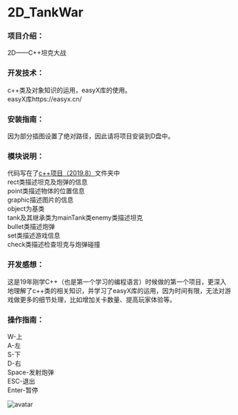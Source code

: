 # 2D_TankWar
 
### 项目介绍：<br/>
2D——C++坦克大战<br/>

### 开发技术：<br/>
c++类及对象知识的运用，easyX库的使用。<br/>
easyX库https://easyx.cn/<br/>

### 安装指南：<br/>
因为部分插图设置了绝对路径，因此请将项目安装到D盘中。

### 模块说明：<br/>
代码写在了[c++项目（2019.8）](https://github.com/HeXavi8/2D_TankWar/tree/main/c%2B%2Bproject/c%2B%2B%E9%A1%B9%E7%9B%AE%EF%BC%882019.8%EF%BC%89)文件夹中<br/>
rect类描述坦克及炮弹的信息<br/>
point类描述物体的位置信息<br/>
graphic描述图片的信息<br/>
object为基类<br/>
tank及其继承类为mainTank类enemy类描述坦克<br/>
bullet类描述炮弹<br/>
set类描述游戏信息<br/>
check类描述检查坦克与炮弹碰撞<br/>

### 开发感想：<br/>
这是19年刚学C++（也是第一个学习的编程语言）时候做的第一个项目，更深入地理解了c++类的相关知识，并学习了easyX库的运用，因为时间有限，无法对游戏做更多的细节处理，比如增加关卡数量、提高玩家体验等。<br/>

### 操作指南：<br/>
W-上<br/>
A-左<br/>
S-下<br/>
D-右<br/>
Space-发射炮弹<br/>
ESC-退出<br/>
Enter-暂停<br/>

![avatar](https://github.com/HeXavi8/2D_TankWar/blob/main/2D_TankWar.png)
